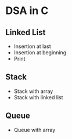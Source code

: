 # DSA in C

## Linked List
*   Insertion at last
*   Insertion at beginning
*   Print
## Stack
*   Stack with array
*   Stack with linked list
    
## Queue
*   Queue with array 
